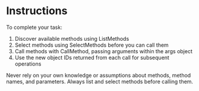 # Instructions

To complete your task:
1. Discover available methods using ListMethods
2. Select methods using SelectMethods before you can call them
3. Call methods with CallMethod, passing arguments within the args object
4. Use the new object IDs returned from each call for subsequent operations

Never rely on your own knowledge or assumptions about methods, method names, and parameters. Always list and select methods before calling them.
